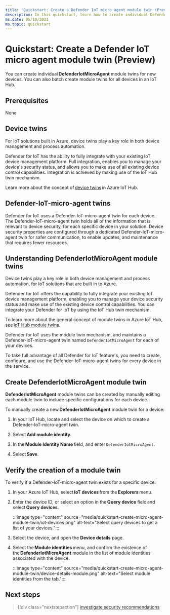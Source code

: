 ```yaml
---
title: 'Quickstart: Create a Defender IoT micro agent module twin (Preview)'
description: In this quickstart, learn how to create individual DefenderIotMicroAgent module twins for new devices.
ms.date: 05/10/2021
ms.topic: quickstart
---
```


# Quickstart: Create a Defender IoT micro agent module twin (Preview)

You can create individual **DefenderIotMicroAgent** module twins for new devices. You can also batch create module twins for all devices in an IoT Hub. 

## Prerequisites

None

## Device twins 

For IoT solutions built in Azure, device twins play a key role in both device management and process automation. 

Defender for IoT has the ability to fully integrate with your existing IoT device management platform. Full integration, enables you to manage your device's security status, and allows you to make use of all existing device control capabilities. Integration is achieved by making use of the IoT Hub twin mechanism. 

Learn more about the concept of [device twins](../iot-hub/iot-hub-devguide-device-twins.md) in Azure IoT Hub. 

## Defender-IoT-micro-agent twins 

Defender for IoT uses a Defender-IoT-micro-agent twin for each device. The Defender-IoT-micro-agent twin holds all of the information that is relevant to device security, for each specific device in your solution. Device security properties are configured through a dedicated Defender-IoT-micro-agent twin for safer communication, to enable updates, and maintenance that requires fewer resources. 

## Understanding DefenderIotMicroAgent module twins 

Device twins play a key role in both device management and process automation, for IoT solutions that are built in to Azure.

Defender for IoT offers the capability to fully integrate your existing IoT device management platform, enabling you to manage your device security status and make use of the existing device control capabilities. You can integrate your Defender for IoT by using the IoT Hub twin mechanism.  

To learn more about the general concept of module twins in Azure IoT Hub, see [IoT Hub module twins](../iot-hub/iot-hub-devguide-module-twins.md).

Defender for IoT uses the module twin mechanism, and maintains a Defender-IoT-micro-agent twin named `DefenderIotMicroAgent` for each of your devices. 

To take full advantage of all Defender for IoT feature's, you need to create, configure, and use the Defender-IoT-micro-agent twins for every device in the service. 

## Create DefenderIotMicroAgent module twin 

**DefenderIotMicroAgent** module twins can be created by manually editing each module twin to include specific configurations for each device. 

To manually create a new **DefenderIotMicroAgent** module twin for a device: 

1. In your IoT Hub, locate and select the device on which to create a Defender-IoT-micro-agent twin. 

1. Select **Add module identity**. 

1. In the **Module Identity Name** field, and enter `DefenderIotMicroAgent`. 

1. Select **Save**. 

## Verify the creation of a module twin 

To verify if a Defender-IoT-micro-agent twin exists for a specific device: 

1. In your Azure IoT Hub, select **IoT devices** from the **Explorers** menu. 

1. Enter the device ID, or select an option in the **Query device** field and select **Query devices**.  

    :::image type="content" source="media/quickstart-create-micro-agent-module-twin/iot-devices.png" alt-text="Select query devices to get a list of your devices.":::

1. Select the device, and open the **Device details** page. 

1. Select the **Module identities** menu, and confirm the existence of the **DefenderIotMicroAgent** module in the list of module identities associated with the device.  

    :::image type="content" source="media/quickstart-create-micro-agent-module-twin/device-details-module.png" alt-text="Select module identities from the tab.":::

## Next steps 

> [!div class="nextstepaction"]
> [investigate security recommendations](quickstart-investigate-security-recommendations.md)

